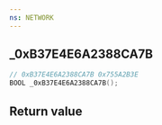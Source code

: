 ```yaml
---
ns: NETWORK
---
```

## _0xB37E4E6A2388CA7B

```c
// 0xB37E4E6A2388CA7B 0x755A2B3E
BOOL _0xB37E4E6A2388CA7B();
```


## Return value
